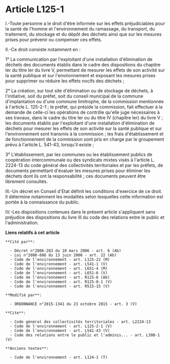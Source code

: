 # Article L125-1

I.-Toute personne a le droit d'être informée sur les effets préjudiciables pour la santé de l'homme et l'environnement du
ramassage, du transport, du traitement, du stockage et du dépôt des déchets ainsi que sur les mesures prises pour prévenir ou
compenser ces effets. 

II.-Ce droit consiste notamment en : 

1° La communication par l'exploitant d'une installation d'élimination de déchets des documents établis dans le cadre des
dispositions du chapitre Ier du titre Ier du livre V, permettant de mesurer les effets de son activité sur la santé publique
et sur l'environnement et exposant les mesures prises pour supprimer ou réduire les effets nocifs des déchets ; 

2° La création, sur tout site d'élimination ou de stockage de déchets, à l'initiative, soit du préfet, soit du conseil
municipal de la commune d'implantation ou d'une commune limitrophe, de la commission mentionnée à l'article L. 125-2-1 ; le
préfet, qui préside la commission, fait effectuer à la demande de celle-ci les opérations de contrôle qu'elle juge
nécessaires à ses travaux, dans le cadre du titre Ier ou du titre IV (chapitre Ier) du livre V ; les documents établis par
l'exploitant d'une installation d'élimination de déchets pour mesurer les effets de son activité sur la santé publique et sur
l'environnement sont transmis à la commission ; les frais d'établissement et de fonctionnement de la commission sont pris en
charge par le groupement prévu à l'article L. 541-43, lorsqu'il existe ; 

3° L'établissement, par les communes ou les établissement publics de coopération intercommunale ou des syndicats mixtes visés
à l'article L. 2224-13 du code général des collectivités territoriales et par les préfets, de documents permettant d'évaluer
les mesures prises pour éliminer les déchets dont ils ont la responsabilité ; ces documents peuvent être librement
consultés. 

III.-Un décret en Conseil d'Etat définit les conditions d'exercice de ce droit. Il détermine notamment les modalités selon
lesquelles cette information est portée à la connaissance du public. 

IV.-Les dispositions contenues dans le présent article s'appliquent sans préjudice des dispositions du livre III du code des
relations entre le public et l'administration.

**Liens relatifs à cet article**

	**Cité par**:

	  - Décret n°2006-283 du 10 mars 2006 - art. 6 (Ab)
	  - Loi n°2006-686 du 13 juin 2006 - art. 22 (Ab)
	  - Code de l'environnement - art. L125-22 (M)
	  - Code de l'environnement - art. L541-1 (V)
	  - Code de l'environnement - art. L651-4 (M)
	  - Code de l'environnement - art. L651-6 (V)
	  - Code de l'environnement - art. R125-6 (Ab)
	  - Code de l'environnement - art. R125-8-1 (V)
	  - Code de l'environnement - art. R515-15 (V)

	**Modifié par**:

	  - ORDONNANCE n°2015-1341 du 23 octobre 2015 - art. 3 (V)

	**Cite**:

	  - Code général des collectivités territoriales - art. L2224-13
	  - Code de l'environnement - art. L125-2-1 (V)
	  - Code de l'environnement - art. L541-43 (V)
	  - Code des relations entre le public et l'adminis... - art. L300-1 (V)

	**Anciens textes**:

	  - Code de l'environnement - art. L124-1 (T)

